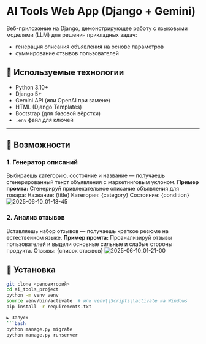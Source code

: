 # AI Tools Web App (Django + Gemini)

Веб-приложение на Django, демонстрирующее работу с языковыми моделями (LLM) для решения прикладных задач:
- генерация описания объявления на основе параметров
- суммирование отзывов пользователей

## 🔧 Используемые технологии

- Python 3.10+
- Django 5+
- Gemini API (или OpenAI при замене)
- HTML (Django Templates)
- Bootstrap (для базовой вёрстки)
- `.env` файл для ключей

---

## 🚀 Возможности

### 1. Генератор описаний
Выбираешь категорию, состояние и название — получаешь сгенерированный текст объявления с маркетинговым уклоном.
**Пример промта:**
Сгенерируй привлекательное описание объявления для товара:
Название: {title}
Категория: {category}
Состояние: {condition}
![2025-06-10_01-18-45](https://github.com/user-attachments/assets/0e3e9e94-2212-486c-bb95-2f0882a9b31c)

### 2. Анализ отзывов
Вставляешь набор отзывов — получаешь краткое резюме на естественном языке.
**Пример промта:**
Проанализируй отзывы пользователей и выдели основные сильные и слабые стороны продукта.
Отзывы:
{список отзывов}
![2025-06-10_01-21-00](https://github.com/user-attachments/assets/8f416fff-ec25-4724-bca3-71c2bfa9c26e)

## 📂 Установка

```bash
git clone <репозиторий>
cd ai_tools_project
python -m venv venv
source venv/bin/activate  # или venv\\Scripts\\activate на Windows
pip install -r requirements.txt

▶ Запуск
```bash
python manage.py migrate
python manage.py runserver
